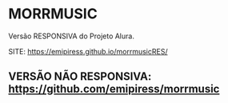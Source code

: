 # MORRMUSIC

Versão RESPONSIVA do Projeto Alura.

SITE: https://emipiress.github.io/morrmusicRES/

## VERSÃO NÃO RESPONSIVA: https://github.com/emipiress/morrmusic
